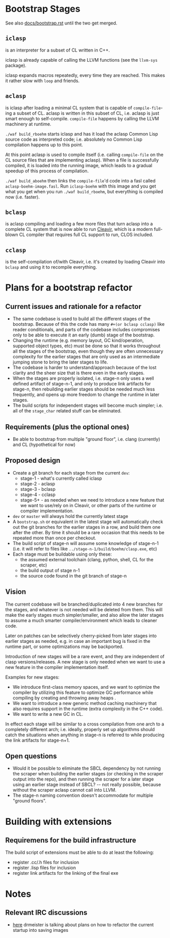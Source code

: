# Bootstrap Stages

See also [docs/bootstrap.rst](https://github.com/clasp-developers/clasp/blob/dev/docs/bootstrap.rst) until the two get merged.

## `iclasp`
is an interpreter for a subset of CL written in C++.

iclasp is already capable of calling the LLVM functions (see the `llvm-sys` package).

iclasp expands macros repeatedly, every time they are reached. This makes it rather slow with `loop` and friends.

## `aclasp`
is iclasp after loading a minimal CL system that is capable of `compile-file`-ing a subset of CL. aclasp is written in  this subset of CL, i.e. aclasp is just smart enough to self-compile. `compile-file` happens by calling the LLVM machinery at runtime.

`./waf build_rboehm` starts iclasp and has it load the aclasp Common Lisp source code as interpreted code; i.e. absolutely no Common Lisp compilation happens up to this point.

At this point aclasp is used to compile itself (i.e. calling `compile-file` on the CL source files that are implementing aclasp). When a file is successfully compiled, it is loaded into the running image, which leads to a gradual speedup of this process of compilation.

`./waf build_aboehm` then links the `compile-file`'d code into a fasl called `aclasp-boehm-image.fasl`. Run `iclasp-boehm` with this image and you get what you get when you run `./waf build_rboehm`, but everything is compiled now (i.e. faster).

## `bclasp`
is aclasp compiling and loading a few more files that turn aclasp into a complete CL system that is now able to run [Cleavir](http://metamodular.com/cleavir.pdf), which is a modern full-blown CL compiler that requires full CL support to run, CLOS included.

## `cclasp`
is the self-compilation of/with Cleavir, i.e. it's created by loading Cleavir into `bclasp` and using it to recompile everything.

# Plans for a bootstrap refactor

## Current issues and rationale for a refactor
* The same codebase is used to build all the different stages of the bootstrap. Because of this the code has many `#+(or bclasp cclasp)` like reader conditionals, and parts of the codebase includes compromises only to be able to execute it an early (dumb) stage of the bootstrap.
* Changing the runtime (e.g. memory layout, GC kind/operation, supported object types, etc) must be done so that it works throughout all the stages of the bootstrap, even though they are often unnecessary complexity for the earlier stages that are only used as an intermediate jumping stone to bring the later stages to life.
* The codebase is harder to understand/approach because of the lost clarity and the sheer size that is there even in the early stages.
* When the stages are properly isolated, i.e. stage-n only uses a well defined artifact of stage-n-1, and only to produce link artifacts for stage-n, then rebuilding earlier stages should be needed much less frequently, and opens up more freedom to change the runtime in later stages.
* The build scripts for independent stages will become much simpler; i.e. all of the `stage_char` related stuff can be eliminated.

## Requirements (plus the optional ones)

* Be able to bootstrap from multiple "ground floor", i.e. clang (currently) and CL (hypothetical for now)

## Proposed design

* Create a git branch for each stage from the current `dev`:
  * stage-1 - what's currently called iclasp
  * stage-2 - aclasp
  * stage-3 - bclasp
  * stage-4 - cclasp
  * stage-5+ - as needed when we need to introduce a new feature that we want to use/rely on in Cleavir, or other parts of the runtime or compiler implementation.
* `dev` or `master` will always hold the currently latest stage
* A `bootstrap.sh` or equivalent in the latest stage will automatically check out the git branches for the earlier stages in a row, and build them one after the other. By time it should be a rare occasion that this needs to be repeated more than once per checkout.
* The build script of stage-n will assume some knowledge of stage-n-1 (i.e. it will refer to files like `../stage-n-1/build/boehm/clasp.exe`, etc)
* Each stage must be buildable using only these:
  * the assumed external toolchain (clang, python, shell, CL for the scraper, etc)
  * the build output of stage n-1
  * the source code found in the git branch of stage-n

## Vision
The current codebase will be branched/duplicated into 4 new branches for the stages, and whatever is not needed will be deleted from them. This will make the early stages much simpler/smaller, and also allow the later stages to assume a much smarter compiler/environment which leads to cleaner code.

Later on patches can be selectively cherry-picked from later stages into earlier stages as needed, e.g. in case an important bug is fixed in the runtime part, or some optimizations may be backported.

Introduction of new stages will be a rare event, and they are independent of clasp versions/releases. A new stage is only needed when we want to use a new feature in the compiler implementation itself.

Examples for new stages:
* We introduce first-class memory spaces, and we want to optimize the compiler by utilizing this feature to optimize GC performance while compiling by creating and throwing away heaps .
* We want to introduce a new generic method caching machinery that also requires support in the runtime (extra complexity in the C++ code).
* We want to write a new GC in CL.

In effect each stage will be similar to a cross compilation from one arch to a completely different arch; i.e. ideally, properly set up algorithms should catch the situations when anything in stage-n is referred to while producing the link artifacts for stage-n+1.

## Open questions

* Would it be possible to eliminate the SBCL dependency by not running the scraper when building the earlier stages (or checking in the scraper output into the repo), and then running the scraper for a later stage using an earlier stage instead of SBCL? -- not really possible, because without the scraper aclasp cannot call into LLVM.
* The stage-n naming convention doesn't accommodate for multiple "ground floors". 

# Building with extensions

## Requiremens for the build infrastructure

The build script of extensions must be able to do at least the following:
* register .cc/.h files for inclusion
* register .lisp files for inclusion
* register link artifacts for the linking of the final exe

# Notes
## Relevant IRC discussions
* [here](https://irclog.tymoon.eu/freenode/clasp?around=1531339773#1531339773) drmeister is talking about plans on how to refactor the current startup into saving images